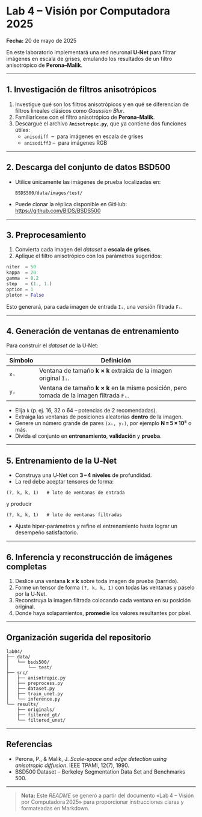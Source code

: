 # Lab 4 – Visión por Computadora 2025
**Fecha:** 20 de mayo de 2025  

En este laboratorio implementará una red neuronal **U‑Net** para filtrar imágenes en escala de grises, emulando los resultados de un filtro anisotrópico de **Perona–Malik**.

---

## 1. Investigación de filtros anisotrópicos
1. Investigue qué son los filtros anisotrópicos y en qué se diferencian de filtros lineales clásicos como *Gaussian Blur*.  
2. Familiarícese con el filtro anisotrópico de **Perona–Malik**.  
3. Descargue el archivo **`Anisotropic.py`**, que ya contiene dos funciones útiles:
   * `anisodiff`  –  para imágenes en escala de grises  
   * `anisodiff3` –  para imágenes RGB  

---

## 2. Descarga del conjunto de datos BSD500
* Utilice únicamente las imágenes de prueba localizadas en:
  ```
  BSDS500/data/images/test/
  ```
* Puede clonar la réplica disponible en GitHub:  
  <https://github.com/BIDS/BSDS500>

---

## 3. Preprocesamiento  
1. Convierta cada imagen del *dataset* a **escala de grises**.  
2. Aplique el filtro anisotrópico con los parámetros sugeridos:

```python
niter  = 50
kappa  = 20
gamma  = 0.2
step   = (1., 1.)
option = 1
ploton = False
```

Esto generará, para cada imagen de entrada `Iᵢ`, una versión filtrada `Fᵢ`.

---

## 4. Generación de ventanas de entrenamiento
Para construir el *dataset* de la U‑Net:

| Símbolo | Definición |
|---------|------------|
| `xᵢ` | Ventana de tamaño **k × k** extraída de la imagen original `Iᵢ`. |
| `yᵢ` | Ventana de tamaño **k × k** en la misma posición, pero tomada de la imagen filtrada `Fᵢ`. |

* Elija `k` (p. ej. 16, 32 o 64 – potencias de 2 recomendadas).  
* Extraiga las ventanas de posiciones aleatorias **dentro** de la imagen.  
* Genere un número grande de pares `(xᵢ, yᵢ)`, por ejemplo **N = 5 × 10⁵** o más.  
* Divida el conjunto en **entrenamiento**, **validación** y **prueba**.

---

## 5. Entrenamiento de la U‑Net
* Construya una U‑Net con **3 – 4 niveles** de profundidad.  
* La red debe aceptar tensores de forma:

```
(?, k, k, 1)   # lote de ventanas de entrada
```

y producir

```
(?, k, k, 1)   # lote de ventanas filtradas
```

* Ajuste hiper‑parámetros y refine el entrenamiento hasta lograr un desempeño satisfactorio.

---

## 6. Inferencia y reconstrucción de imágenes completas
1. Deslice una ventana **k × k** sobre toda imagen de prueba (barrido).  
2. Forme un tensor de forma `(?, k, k, 1)` con todas las ventanas y páselo por la U‑Net.  
3. Reconstruya la imagen filtrada colocando cada ventana en su posición original.  
4. Donde haya solapamientos, **promedie** los valores resultantes por píxel.

---

## Organización sugerida del repositorio

```
lab04/
├── data/
│   └── bsds500/
│       └── test/
├── src/
│   ├── anisotropic.py
│   ├── preprocess.py
│   ├── dataset.py
│   ├── train_unet.py
│   └── inference.py
└── results/
    ├── originals/
    ├── filtered_gt/
    └── filtered_unet/
```

---

## Referencias
* Perona, P., & Malik, J. *Scale-space and edge detection using anisotropic diffusion*. IEEE TPAMI, 12(7), 1990.  
* BSD500 Dataset – Berkeley Segmentation Data Set and Benchmarks 500.  

---

> **Nota:** Este *README* se generó a partir del documento «Lab 4 – Visión por Computadora 2025» para proporcionar instrucciones claras y formateadas en Markdown.

